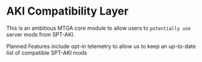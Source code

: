 # AKI Compatibility Layer
 
This is an ambitious MTGA core module to allow users to `potentially use` server mods from SPT-AKI.

Planned Features include opt-in telemetry to allow us to keep an up-to-date list of compatible SPT-AKI mods
